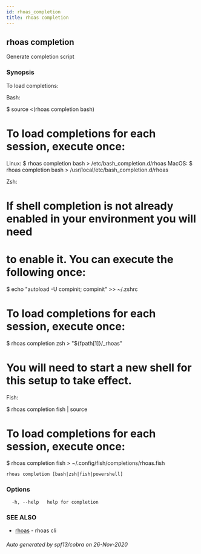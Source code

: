 ```yaml
---
id: rhoas_completion
title: rhoas completion
---
```

## rhoas completion

Generate completion script

### Synopsis

To load completions:

Bash:

$ source <(rhoas completion bash)

# To load completions for each session, execute once:
Linux:
  $ rhoas completion bash > /etc/bash_completion.d/rhoas
MacOS:
  $ rhoas completion bash > /usr/local/etc/bash_completion.d/rhoas

Zsh:

# If shell completion is not already enabled in your environment you will need
# to enable it.  You can execute the following once:

$ echo "autoload -U compinit; compinit" >> ~/.zshrc

# To load completions for each session, execute once:
$ rhoas completion zsh > "${fpath[1]}/_rhoas"

# You will need to start a new shell for this setup to take effect.

Fish:

$ rhoas completion fish | source

# To load completions for each session, execute once:
$ rhoas completion fish > ~/.config/fish/completions/rhoas.fish


```
rhoas completion [bash|zsh|fish|powershell]
```

### Options

```
  -h, --help   help for completion
```

### SEE ALSO

* [rhoas](rhoas.md)	 - rhoas cli

###### Auto generated by spf13/cobra on 26-Nov-2020

